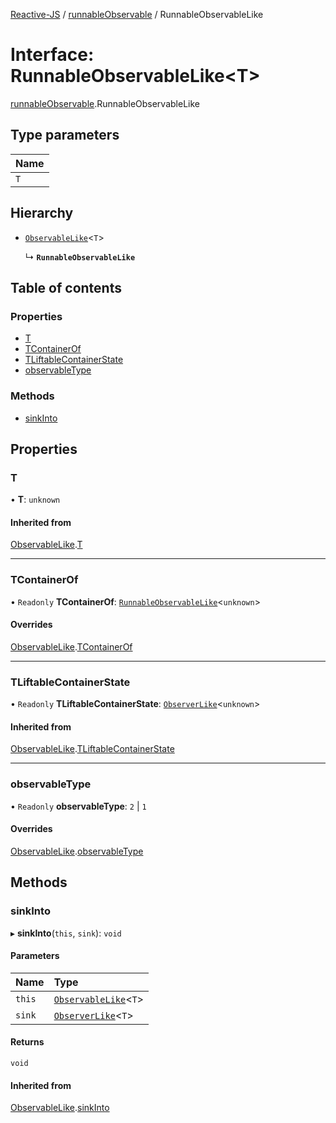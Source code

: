 [Reactive-JS](../README.md) / [runnableObservable](../modules/runnableObservable.md) / RunnableObservableLike

# Interface: RunnableObservableLike<T\>

[runnableObservable](../modules/runnableObservable.md).RunnableObservableLike

## Type parameters

| Name |
| :------ |
| `T` |

## Hierarchy

- [`ObservableLike`](observable.ObservableLike.md)<`T`\>

  ↳ **`RunnableObservableLike`**

## Table of contents

### Properties

- [T](runnableObservable.RunnableObservableLike.md#t)
- [TContainerOf](runnableObservable.RunnableObservableLike.md#tcontainerof)
- [TLiftableContainerState](runnableObservable.RunnableObservableLike.md#tliftablecontainerstate)
- [observableType](runnableObservable.RunnableObservableLike.md#observabletype)

### Methods

- [sinkInto](runnableObservable.RunnableObservableLike.md#sinkinto)

## Properties

### T

• **T**: `unknown`

#### Inherited from

[ObservableLike](observable.ObservableLike.md).[T](observable.ObservableLike.md#t)

___

### TContainerOf

• `Readonly` **TContainerOf**: [`RunnableObservableLike`](runnableObservable.RunnableObservableLike.md)<`unknown`\>

#### Overrides

[ObservableLike](observable.ObservableLike.md).[TContainerOf](observable.ObservableLike.md#tcontainerof)

___

### TLiftableContainerState

• `Readonly` **TLiftableContainerState**: [`ObserverLike`](observer.ObserverLike.md)<`unknown`\>

#### Inherited from

[ObservableLike](observable.ObservableLike.md).[TLiftableContainerState](observable.ObservableLike.md#tliftablecontainerstate)

___

### observableType

• `Readonly` **observableType**: ``2`` \| ``1``

#### Overrides

[ObservableLike](observable.ObservableLike.md).[observableType](observable.ObservableLike.md#observabletype)

## Methods

### sinkInto

▸ **sinkInto**(`this`, `sink`): `void`

#### Parameters

| Name | Type |
| :------ | :------ |
| `this` | [`ObservableLike`](observable.ObservableLike.md)<`T`\> |
| `sink` | [`ObserverLike`](observer.ObserverLike.md)<`T`\> |

#### Returns

`void`

#### Inherited from

[ObservableLike](observable.ObservableLike.md).[sinkInto](observable.ObservableLike.md#sinkinto)
